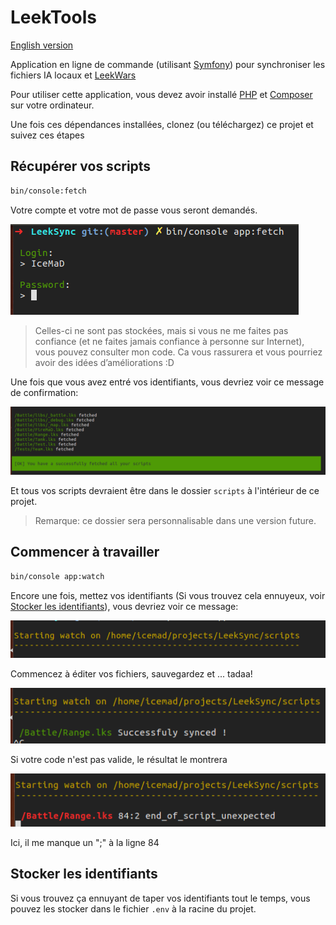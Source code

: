 LeekTools
========

[English version](README.md)

Application en ligne de commande (utilisant [Symfony](https://symfony.com/)) pour synchroniser les fichiers IA locaux et [LeekWars](http://leekwars.com)

Pour utiliser cette application, vous devez avoir installé [PHP](http://php.net/) et [Composer](https://getcomposer.org/doc/00-intro.md) sur votre ordinateur.

Une fois ces dépendances installées, clonez (ou téléchargez) ce projet et suivez ces étapes

## Récupérer vos scripts

```bash
bin/console:fetch
```

Votre compte et votre mot de passe vous seront demandés.

![Aperçu du login](./doc/password.png)

> Celles-ci ne sont pas stockées, mais si vous ne me faites pas confiance (et ne faites jamais confiance à personne sur Internet), vous pouvez consulter mon code.
> Ca vous rassurera et vous pourriez avoir des idées d’améliorations :D

Une fois que vous avez entré vos identifiants, vous devriez voir ce message de confirmation:

![Aperçu de réussite](./doc/fetch-success.png)

Et tous vos scripts devraient être dans le dossier `scripts` à l'intérieur de ce projet.

> Remarque: ce dossier sera personnalisable dans une version future.

## Commencer à travailler

```bash
bin/console app:watch
```

Encore une fois, mettez vos identifiants (Si vous trouvez cela ennuyeux, voir [Stocker les identifiants](#stocker-les-identifiants)), vous devriez voir ce message:

![Voir l'aperçu de départ](./doc/watch-start.png)

Commencez à éditer vos fichiers, sauvegardez et ... tadaa!

![Aperçu de la réussite de la synchronisation](./doc/sync-success.png)

Si votre code n'est pas valide, le résultat le montrera

![Aperçu de l'échec de la synchronisation](./doc/sync-failure.png)

Ici, il me manque un ";" à la ligne 84

## Stocker les identifiants

Si vous trouvez ça ennuyant de taper vos identifiants tout le temps, vous pouvez les stocker dans le fichier `.env` à la racine du projet.
